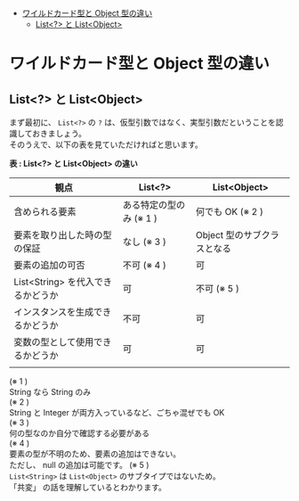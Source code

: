 - [ワイルドカード型と Object 型の違い](#ワイルドカード型と-object-型の違い)
  - [List\<?\> と List\<Object\>](#list-と-listobject)


# ワイルドカード型と Object 型の違い

## List\<?> と List\<Object> 

まず最初に、 `List<?>` の `?` は、仮型引数ではなく、実型引数だということを認識しておきましょう。  
そのうえで、以下の表を見ていただければと思います。

**表 : List\<?> と List\<Object> の違い**

| 観点                               | List\<?>                | List\<Object>               |
| ---------------------------------- | ----------------------- | --------------------------- |
| 含められる要素                     | ある特定の型のみ (※ 1 ) | 何でも OK (※ 2 )            |
| 要素を取り出した時の型の保証       | なし (※ 3 )             | Object 型のサブクラスとなる |
| 要素の追加の可否                   | 不可 (※ 4 )             | 可                          |
| List\<String> を代入できるかどうか | 可                      | 不可 (※ 5 )                 |
| インスタンスを生成できるかどうか   | 不可                    | 可                          |
| 変数の型として使用できるかどうか   | 可                      | 可                          |
|                                    |                         |                             |

(※ 1 )  
String なら String のみ  
(※ 2 )  
String と Integer が両方入っているなど、ごちゃ混ぜでも OK  
(※ 3 )  
何の型なのか自分で確認する必要がある  
(※ 4 )  
要素の型が不明のため、要素の追加はできない。  
ただし、 null の追加は可能です。
(※ 5 )  
`List<String>` は `List<Object>` のサブタイプではないため。  
「共変」 の話を理解しているとわかります。



